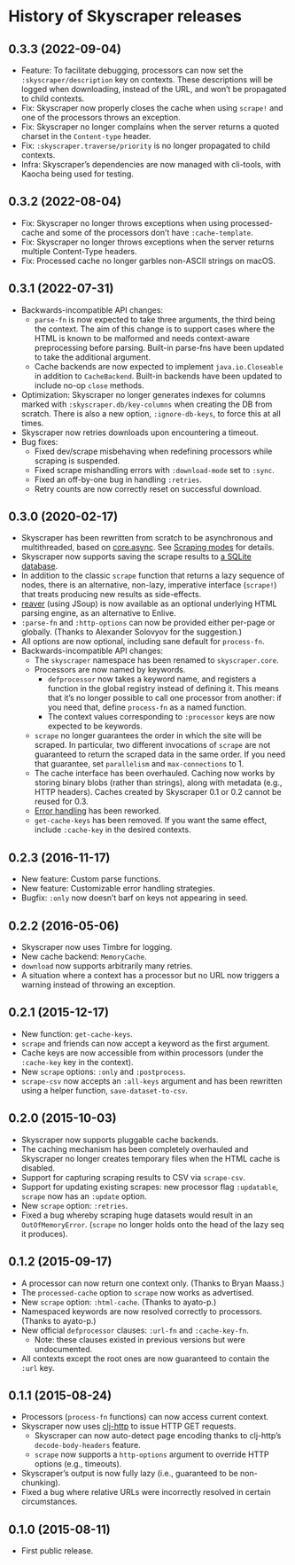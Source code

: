 # History of Skyscraper releases

## 0.3.3 (2022-09-04)

- Feature: To facilitate debugging, processors can now set the
  `:skyscraper/description` key on contexts. These descriptions will be
  logged when downloading, instead of the URL, and won’t be propagated
  to child contexts.
- Fix: Skyscraper now properly closes the cache when using `scrape!`
  and one of the processors throws an exception.
- Fix: Skyscraper no longer complains when the server returns a quoted
  charset in the `Content-type` header.
- Fix: `:skyscraper.traverse/priority` is no longer propagated to
  child contexts.
- Infra: Skyscraper’s dependencies are now managed with cli-tools,
  with Kaocha being used for testing.

## 0.3.2 (2022-08-04)

- Fix: Skyscraper no longer throws exceptions when using processed-cache
  and some of the processors don’t have `:cache-template`.
- Fix: Skyscraper no longer throws exceptions when the server returns
  multiple Content-Type headers.
- Fix: Processed cache no longer garbles non-ASCII strings on macOS.

## 0.3.1 (2022-07-31)

- Backwards-incompatible API changes:
  - `parse-fn` is now expected to take three arguments, the third being
    the context. The aim of this change is to support cases where the
    HTML is known to be malformed and needs context-aware preprocessing
    before parsing. Built-in parse-fns have been updated to take the
    additional argument.
  - Cache backends are now expected to implement `java.io.Closeable`
    in addition to `CacheBackend`. Built-in backends have been
    updated to include no-op `close` methods.
- Optimization: Skyscraper no longer generates indexes for columns
  marked with `:skyscraper.db/key-columns` when creating the DB from
  scratch. There is also a new option, `:ignore-db-keys`, to force
  this at all times.
- Skyscraper now retries downloads upon encountering a timeout.
- Bug fixes:
  - Fixed dev/scrape misbehaving when redefining processors while scraping is suspended.
  - Fixed scrape mishandling errors with `:download-mode` set to `:sync`.
  - Fixed an off-by-one bug in handling `:retries`.
  - Retry counts are now correctly reset on successful download.

## 0.3.0 (2020-02-17)

- Skyscraper has been rewritten from scratch to be asynchronous and multithreaded,
  based on [core.async].  See [Scraping modes] for details.
- Skyscraper now supports saving the scrape results to [a SQLite database][db].
- In addition to the classic `scrape` function that returns a lazy sequence of nodes, there is an
  alternative, non-lazy, imperative interface (`scrape!`) that treats producing new results as
  side-effects.
- [reaver] (using JSoup) is now available as an optional underlying HTML parsing engine, as an alternative to Enlive.
- `:parse-fn` and `:http-options` can now be provided either per-page or globally. (Thanks to Alexander Solovyov for the suggestion.)
- All options are now optional, including sane default for `process-fn`.
- Backwards-incompatible API changes:
  - The `skyscraper` namespace has been renamed to `skyscraper.core`.
  - Processors are now named by keywords.
    - `defprocessor` now takes a keyword name, and registers a function in the
      global registry instead of defining it. This means that it’s no longer possible
      to call one processor from another: if you need that, define `process-fn` as a
      named function.
    - The context values corresponding to `:processor` keys are now expected to
      be keywords.
  - `scrape` no longer guarantees the order in which the site will be scraped.
    In particular, two different invocations of `scrape` are not guaranteed to return
    the scraped data in the same order. If you need that guarantee, set
    `parallelism` and `max-connections` to 1.
  - The cache interface has been overhauled. Caching now works by storing binary blobs
    (rather than strings), along with metadata (e.g., HTTP headers). Caches created
    by Skyscraper 0.1 or 0.2 cannot be reused for 0.3.
  - [Error handling] has been reworked.
  - `get-cache-keys` has been removed. If you want the same effect, include `:cache-key` in the desired contexts.

 [core.async]: https://github.com/clojure/core.async
 [Scraping modes]: doc/01-scraping-modes.md
 [db]: doc/07-db.md
 [Error handling]: doc/06-error-handling.md
 [reaver]: https://github.com/mischov/reaver

## 0.2.3 (2016-11-17)

- New feature: Custom parse functions.
- New feature: Customizable error handling strategies.
- Bugfix: `:only` now doesn’t barf on keys not appearing in seed.

## 0.2.2 (2016-05-06)

- Skyscraper now uses Timbre for logging.
- New cache backend: `MemoryCache`.
- `download` now supports arbitrarily many retries.
- A situation where a context has a processor but no URL now triggers a warning instead of throwing an exception.

## 0.2.1 (2015-12-17)

- New function: `get-cache-keys`.
- `scrape` and friends can now accept a keyword as the first argument.
- Cache keys are now accessible from within processors (under the
  `:cache-key` key in the context).
- New `scrape` options: `:only` and `:postprocess`.
- `scrape-csv` now accepts an `:all-keys` argument and has been rewritten using a helper function, `save-dataset-to-csv`.

## 0.2.0 (2015-10-03)

- Skyscraper now supports pluggable cache backends.
- The caching mechanism has been completely overhauled and Skyscraper no longer
  creates temporary files when the HTML cache is disabled.
- Support for capturing scraping results to CSV via `scrape-csv`.
- Support for updating existing scrapes: new processor flag `:updatable`,
  `scrape` now has an `:update` option.
- New `scrape` option: `:retries`.
- Fixed a bug whereby scraping huge datasets would result in an `OutOfMemoryError`.
  (`scrape` no longer holds onto the head of the lazy seq it produces).

## 0.1.2 (2015-09-17)

- A processor can now return one context only. (Thanks to Bryan Maass.)
- The `processed-cache` option to `scrape` now works as advertised.
- New `scrape` option: `:html-cache`. (Thanks to ayato-p.)
- Namespaced keywords are now resolved correctly to processors.
  (Thanks to ayato-p.)
- New official `defprocessor` clauses: `:url-fn` and `:cache-key-fn`.
  - Note: these clauses existed in previous versions but were undocumented.
- All contexts except the root ones are now guaranteed to contain the `:url` key.

## 0.1.1 (2015-08-24)

- Processors (`process-fn` functions) can now access current context.
- Skyscraper now uses [clj-http] to issue HTTP GET requests.
  - Skyscraper can now auto-detect page encoding thanks to clj-http’s `decode-body-headers` feature.
  - `scrape` now supports a `http-options` argument to override HTTP options (e.g., timeouts).
- Skyscraper’s output is now fully lazy (i.e., guaranteed to be non-chunking).
- Fixed a bug where relative URLs were incorrectly resolved in certain circumstances.

 [clj-http]: https://github.com/dakrone/clj-http

## 0.1.0 (2015-08-11)

- First public release.
